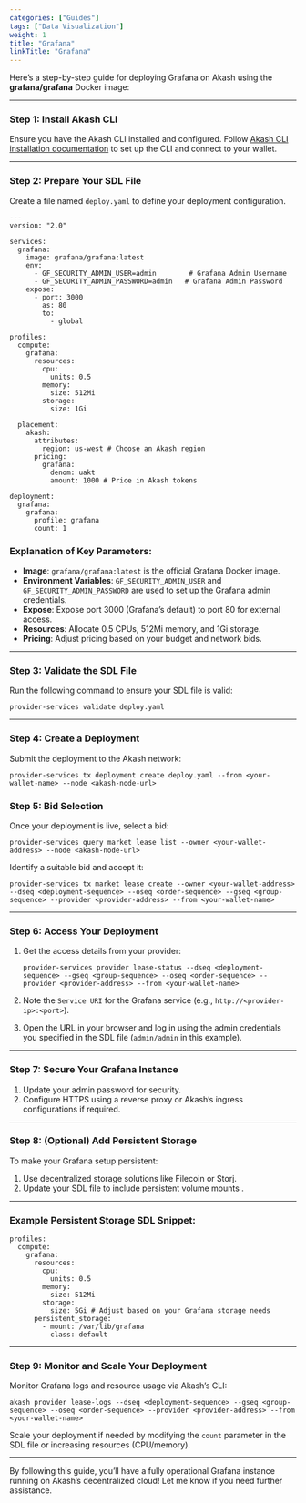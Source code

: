```yaml
---
categories: ["Guides"]
tags: ["Data Visualization"]
weight: 1
title: "Grafana"
linkTitle: "Grafana"
---
```


Here’s a step-by-step guide for deploying Grafana on Akash using the **grafana/grafana** Docker image:

---

### **Step 1: Install Akash CLI**
Ensure you have the Akash CLI installed and configured. Follow [Akash CLI installation documentation](/docs/getting-started/quickstart-guides/akash-cli/) to set up the CLI and connect to your wallet.

---

### **Step 2: Prepare Your SDL File**
Create a file named `deploy.yaml` to define your deployment configuration.

```
---
version: "2.0"

services:
  grafana:
    image: grafana/grafana:latest
    env:
      - GF_SECURITY_ADMIN_USER=admin        # Grafana Admin Username
      - GF_SECURITY_ADMIN_PASSWORD=admin   # Grafana Admin Password
    expose:
      - port: 3000
        as: 80
        to:
          - global

profiles:
  compute:
    grafana:
      resources:
        cpu:
          units: 0.5
        memory:
          size: 512Mi
        storage:
          size: 1Gi

  placement:
    akash:
      attributes:
        region: us-west # Choose an Akash region
      pricing:
        grafana:
          denom: uakt
          amount: 1000 # Price in Akash tokens

deployment:
  grafana:
    grafana:
      profile: grafana
      count: 1
```

### **Explanation of Key Parameters:**
- **Image**: `grafana/grafana:latest` is the official Grafana Docker image.
- **Environment Variables**: `GF_SECURITY_ADMIN_USER` and `GF_SECURITY_ADMIN_PASSWORD` are used to set up the Grafana admin credentials.
- **Expose**: Expose port 3000 (Grafana’s default) to port 80 for external access.
- **Resources**: Allocate 0.5 CPUs, 512Mi memory, and 1Gi storage.
- **Pricing**: Adjust pricing based on your budget and network bids.

---

### **Step 3: Validate the SDL File**
Run the following command to ensure your SDL file is valid:

```
provider-services validate deploy.yaml
```

---

### **Step 4: Create a Deployment**
Submit the deployment to the Akash network:

```
provider-services tx deployment create deploy.yaml --from <your-wallet-name> --node <akash-node-url>
```

### **Step 5: Bid Selection**
Once your deployment is live, select a bid:

```
provider-services query market lease list --owner <your-wallet-address> --node <akash-node-url>
```

Identify a suitable bid and accept it:

```
provider-services tx market lease create --owner <your-wallet-address> --dseq <deployment-sequence> --oseq <order-sequence> --gseq <group-sequence> --provider <provider-address> --from <your-wallet-name>
```

---

### **Step 6: Access Your Deployment**
1. Get the access details from your provider:

   ```
   provider-services provider lease-status --dseq <deployment-sequence> --gseq <group-sequence> --oseq <order-sequence> --provider <provider-address> --from <your-wallet-name>
   ```

2. Note the `Service URI` for the Grafana service (e.g., `http://<provider-ip>:<port>`).

3. Open the URL in your browser and log in using the admin credentials you specified in the SDL file (`admin/admin` in this example).

---

### **Step 7: Secure Your Grafana Instance**
1. Update your admin password for security.
2. Configure HTTPS using a reverse proxy or Akash’s ingress configurations if required.

---

### **Step 8: (Optional) Add Persistent Storage**
To make your Grafana setup persistent:
1. Use decentralized storage solutions like Filecoin or Storj.
2. Update your SDL file to include persistent volume mounts \.

---

### Example Persistent Storage SDL Snippet:
```
profiles:
  compute:
    grafana:
      resources:
        cpu:
          units: 0.5
        memory:
          size: 512Mi
        storage:
          size: 5Gi # Adjust based on your Grafana storage needs
      persistent_storage:
        - mount: /var/lib/grafana
          class: default
```

---

### **Step 9: Monitor and Scale Your Deployment**
Monitor Grafana logs and resource usage via Akash’s CLI:

```
akash provider lease-logs --dseq <deployment-sequence> --gseq <group-sequence> --oseq <order-sequence> --provider <provider-address> --from <your-wallet-name>
```

Scale your deployment if needed by modifying the `count` parameter in the SDL file or increasing resources (CPU/memory).

---

By following this guide, you’ll have a fully operational Grafana instance running on Akash’s decentralized cloud! Let me know if you need further assistance.
